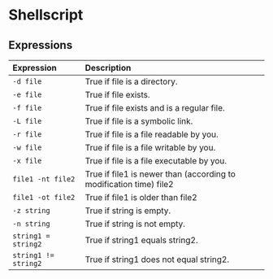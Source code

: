 # Shellscript

## Expressions

| Expression | Description |
| :--- | :--- |
| `-d file` | True if file is a directory. |
| `-e file` | True if file exists. |
| `-f file` | True if file exists and is a regular file. |
| `-L file` | True if file is a symbolic link. |
| `-r file` | True if file is a file readable by you. |
| `-w file` | True if file is a file writable by you. |
| `-x file` | True if file is a file executable by you. |
| `file1 -nt file2` | True if file1 is newer than (according to modification time) file2 |
| `file1 -ot file2` | True if file1 is older than file2 |
| `-z string` | True if string is empty. |
| `-n string` | True if string is not empty. |
| `string1 = string2` | True if string1 equals string2. |
| `string1 != string2` | True if string1 does not equal string2. |
